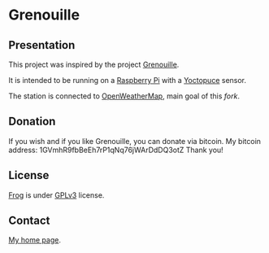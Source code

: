 Grenouille
==========

Presentation
------------

This project was inspired by the project [Grenouille](https://github.com/tarekziade/grenouille/).

It is intended to be running on a [Raspberry Pi](http://www.raspberrypi.org/)
with a [Yoctopuce](http://www.yoctopuce.com) sensor.

The station is connected to [OpenWeatherMap](http://openweathermap.org/), main goal of this *fork*.


Donation
--------
If you wish and if you like Grenouille, you can donate via bitcoin. My bitcoin address: 1GVmhR9fbBeEh7rP1qNq76jWArDdDQ3otZ
Thank you!


License
-------
[Frog](https://bitbucket.org/cedricbonhomme/grenouille/) is under [GPLv3](http://www.gnu.org/licenses/gpl-3.0.txt) license.


Contact
-------
[My home page](http://cedricbonhomme.org/).
